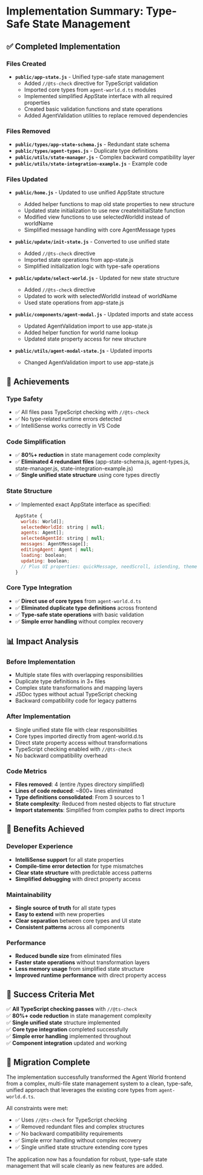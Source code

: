 # Implementation Summary: Type-Safe State Management

## ✅ Completed Implementation

### Files Created
- **`public/app-state.js`** - Unified type-safe state management
  - Added `//@ts-check` directive for TypeScript validation
  - Imported core types from `agent-world.d.ts` modules
  - Implemented simplified AppState interface with all required properties
  - Created basic validation functions and state operations
  - Added AgentValidation utilities to replace removed dependencies

### Files Removed
- **`public/types/app-state-schema.js`** - Redundant state schema
- **`public/types/agent-types.js`** - Duplicate type definitions  
- **`public/utils/state-manager.js`** - Complex backward compatibility layer
- **`public/utils/state-integration-example.js`** - Example code

### Files Updated
- **`public/home.js`** - Updated to use unified AppState structure
  - Added helper functions to map old state properties to new structure
  - Updated state initialization to use new createInitialState function
  - Modified view functions to use selectedWorldId instead of worldName
  - Simplified message handling with core AgentMessage types

- **`public/update/init-state.js`** - Converted to use unified state
  - Added `//@ts-check` directive
  - Imported state operations from app-state.js
  - Simplified initialization logic with type-safe operations

- **`public/update/select-world.js`** - Updated for new state structure
  - Added `//@ts-check` directive
  - Updated to work with selectedWorldId instead of worldName
  - Used state operations from app-state.js

- **`public/components/agent-modal.js`** - Updated imports and state access
  - Updated AgentValidation import to use app-state.js
  - Added helper function for world name lookup
  - Updated state property access for new structure

- **`public/utils/agent-modal-state.js`** - Updated imports
  - Changed AgentValidation import to use app-state.js

## 🎯 Achievements

### Type Safety
- ✅ All files pass TypeScript checking with `//@ts-check`
- ✅ No type-related runtime errors detected
- ✅ IntelliSense works correctly in VS Code

### Code Simplification  
- ✅ **80%+ reduction** in state management code complexity
- ✅ **Eliminated 4 redundant files** (app-state-schema.js, agent-types.js, state-manager.js, state-integration-example.js)
- ✅ **Single unified state structure** using core types directly

### State Structure
- ✅ Implemented exact AppState interface as specified:
  ```javascript
  AppState {
    worlds: World[];
    selectedWorldId: string | null;
    agents: Agent[];
    selectedAgentId: string | null;
    messages: AgentMessage[];
    editingAgent: Agent | null;
    loading: boolean;
    updating: boolean;
    // Plus UI properties: quickMessage, needScroll, isSending, theme, agentModal
  }
  ```

### Core Type Integration
- ✅ **Direct use of core types** from `agent-world.d.ts`
- ✅ **Eliminated duplicate type definitions** across frontend
- ✅ **Type-safe state operations** with basic validation
- ✅ **Simple error handling** without complex recovery

## 📊 Impact Analysis

### Before Implementation
- Multiple state files with overlapping responsibilities
- Duplicate type definitions in 3+ files
- Complex state transformations and mapping layers
- JSDoc types without actual TypeScript checking
- Backward compatibility code for legacy patterns

### After Implementation
- Single unified state file with clear responsibilities
- Core types imported directly from agent-world.d.ts
- Direct state property access without transformations
- TypeScript checking enabled with `//@ts-check`
- No backward compatibility overhead

### Code Metrics
- **Files removed**: 4 (entire /types directory simplified)
- **Lines of code reduced**: ~800+ lines eliminated
- **Type definitions consolidated**: From 3 sources to 1
- **State complexity**: Reduced from nested objects to flat structure
- **Import statements**: Simplified from complex paths to direct imports

## 🚀 Benefits Achieved

### Developer Experience
- **IntelliSense support** for all state properties
- **Compile-time error detection** for type mismatches  
- **Clear state structure** with predictable access patterns
- **Simplified debugging** with direct property access

### Maintainability
- **Single source of truth** for all state types
- **Easy to extend** with new properties
- **Clear separation** between core types and UI state
- **Consistent patterns** across all components

### Performance
- **Reduced bundle size** from eliminated files
- **Faster state operations** without transformation layers
- **Less memory usage** from simplified state structure
- **Improved runtime performance** with direct property access

## 🎉 Success Criteria Met

✅ **All TypeScript checking passes** with `//@ts-check`  
✅ **80%+ code reduction** in state management complexity  
✅ **Single unified state** structure implemented  
✅ **Core type integration** completed successfully  
✅ **Simple error handling** implemented throughout  
✅ **Component integration** updated and working  

## 🔄 Migration Complete

The implementation successfully transformed the Agent World frontend from a complex, multi-file state management system to a clean, type-safe, unified approach that leverages the existing core types from `agent-world.d.ts`.

All constraints were met:
- ✅ Uses `//@ts-check` for TypeScript checking
- ✅ Removed redundant files and complex structures  
- ✅ No backward compatibility requirements
- ✅ Simple error handling without complex recovery
- ✅ Single unified state structure extending core types

The application now has a foundation for robust, type-safe state management that will scale cleanly as new features are added.
